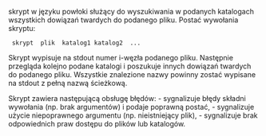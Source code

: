 skrypt w języku powłoki służący do wyszukiwania w podanych katalogach wszystkich dowiązań twardych do podanego pliku. Postać wywołania skryptu:

     skrypt  plik  katalog1 katalog2  ...

Skrypt wypisuje na stdout numer i-węzła podanego pliku. Następnie przegląda kolejno podane katalogi i poszukuje innych dowiązań twardych do podanego pliku. Wszystkie znalezione nazwy powinny zostać wypisane na stdout z pełną nazwą ścieżkową.

Skrypt  zawiera następującą obsługę błędów:
     - sygnalizuje błędy składni wywołania (np. brak argumentów) i podaje poprawną postać,
     - sygnalizuje użycie niepoprawnego argumentu (np. nieistniejący plik),
     - sygnalizuje brak odpowiednich praw dostępu do plików lub katalogów.

